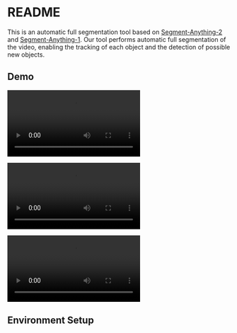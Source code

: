 # README
This is an automatic full segmentation  tool based on [Segment-Anything-2](https://github.com/facebookresearch/segment-anything-2) and [Segment-Anything-1](https://github.com/minghanqin/segment-anything-langsplat/tree/e5dbe4b5616e24f02f15ce5a439a5edf228b3a75). Our tool performs automatic full segmentation of the video, enabling the tracking of each object and the detection of possible new objects.


## Demo
<video controls src="https://github.com/zrporz/AutoSeg-SAM2/blob/main/assets/chickenchicken.mp4" title="assets/chickenchicken.mp4"></video>

<video controls src="https://github.com/zrporz/AutoSeg-SAM2/blob/main/assets/dog.mp4" title="assets/chickenchicken.mp4"></video>

<video controls src="https://github.com/zrporz/AutoSeg-SAM2/blob/main/assets/seaanimal.mp4" title="assets/seaanimal.mp4"></video>

## Environment Setup